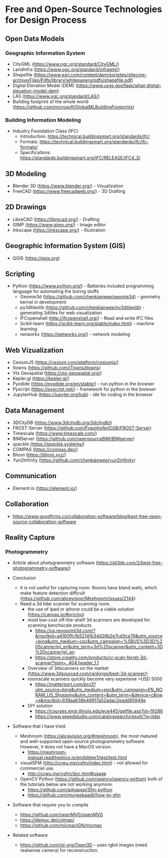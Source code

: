 # Free and Open-Source Technologies for Design Process

## Open Data Models
### Geographic Information System
- CityGML (https://www.ogc.org/standard/CityGML/)
- LandInfra (https://www.ogc.org/standard/infragml/)
- Shapefile (https://www.esri.com/content/dam/esrisites/sitecore-archive/Files/Pdfs/library/whitepapers/pdfs/shapefile.pdf)
- Digital Elevation Model (DEM) (https://www.usgs.gov/faqs/what-digital-elevation-model-dem)
- LAS (https://www.ogc.org/standard/LAS/)
- Building footprint of the whole world (https://github.com/microsoft/GlobalMLBuildingFootprints)

### Building Information Modeling
- Industry Foundation Class (IFC) 
    - Introduction: https://technical.buildingsmart.org/standards/ifc/
    - Formats: https://technical.buildingsmart.org/standards/ifc/ifc-formats/
    - Specificaitons: https://standards.buildingsmart.org/IFC/RELEASE/IFC4_3/ 

## 3D Modeling
- Blender 3D (https://www.blender.org/) - Visualization
- FreeCAD (https://www.freecadweb.org/) - 3D Drafting

## 2D Drawings
- LibreCAD (https://librecad.org/) - Drafting
- GIMP (https://www.gimp.org/) - Image editor
- Inkscape (https://inkscape.org/) - Illustration

## Geographic Information System (GIS)
- QGIS (https://qgis.org)

## Scripting
- Python (https://www.python.org/) - Batteries included programming language for automating the boring stuffs
  - Geomie3d (https://github.com/chenkianwee/geomie3d) - geometry kernel in development
  - py3dtileslib (https://github.com/chenkianwee/py3dtileslib) - generating 3dtiles for web visualization
  - IFCopenshell (http://ifcopenshell.org/) - Read and write IFC files
  - Scikit-learn (https://scikit-learn.org/stable/index.html) - machine learning
  - networkx (https://networkx.org/) - network modeling

## Web Vizualization
- CesiumJS (https://cesium.com/platform/cesiumjs/)
- Itowns (https://github.com/iTowns/itowns)
- Vts Geospatial (https://vts-geospatial.org/)
- Kepler.gl (https://kepler.gl/)
- Pyodide (https://pyodide.org/en/stable/) - run python in the browser
- Pyscript (https://pyscript.net/) - framework for python in the browser
- JupyterHub (https://jupyter.org/hub) - ide for coding in the browser

## Data Management
- 3DCityDB (https://www.3dcitydb.org/3dcitydb/)
- FROST-Server (https://github.com/FraunhoferIOSB/FROST-Server)
- Timescale (https://www.timescale.com/)
- BIMServer (https://github.com/opensourceBIM/BIMserver)
- speckle (https://speckle.systems/)
- COMPAS (https://compas.dev/)
- Bhom (https://bhom.xyz/)
- Yun2Infinity (https://github.com/chenkianwee/yun2infinity)

## Communication
- Element.io (https://element.io/)

## Collaboration
- https://www.goodfirms.co/collaboration-software/blog/best-free-open-source-collaboration-software

## Reality Capture
### Photogrammetry
- Article about photogrammetry software (https://all3dp.com/2/best-free-photogrammetry-software/)
- Conclusion
    - It is not useful for capturing room. Rooms have bland walls, which make feature detection difficult (https://github.com/alicevision/Meshroom/issues/2144).
    - Need a 3d lidar scanner for scanning room.
        - the use of Ipad or iphone could be a viable solution (https://canvas.io/#pricing)
        - most low-cost off-the-shelf 3d scanners are developed for scanning benchscale products
            - https://us.revopoint3d.com/?&msclkid=a4160ffc1b5214fb34d26b2e7cd3ce76&utm_source=bing&utm_medium=cpc&utm_campaign=%5BUS%5D3D%20Scanner(p)_en&utm_term=3d%20scanner&utm_content=3D%20scanner(e)_en
            - https://store.creality.com/products/cr-scan-ferret-3d-scanner?spm=..404.header_1.1
        - Overview of 3dscanners on the market (https://www.3dsourced.com/rankings/best-3d-scanner/)
        - roomscale scanners quickly become very expensive >USD 5000 
            - https://matterport.com/pro3?utm_source=bing&utm_medium=ppc&utm_campaign=EN_NORAM_US_Shopping&utm_content=&utm_term=&device=c&nw=s&msclkid=938aa638b49917a52adac2eadd95949e
        - DIY solution 
            - https://courses.engr.illinois.edu/ece445/getfile.asp?id=19286
            - https://www.seeedstudio.com/catalogsearch/result/?q=lidar
            
- Software that I have tried:
    - Meshroom (https://alicevision.org/#meshroom), the most matured and well-supported open-source photogrammetry software. However, it does not have a MacOS version.
        - https://meshroom-manual.readthedocs.io/en/bibtex1/test/test.html
    - visualSFM (http://ccwu.me/vsfm/index.html) - not allowed for commercial use.
        - http://ccwu.me/vsfm/doc.html#usage
    - OpenCV Python (https://github.com/opencv/opencv-python) both of the tutorials below are not working anymore.
        - https://github.com/adnappp/Sfm-python
        - https://github.com/muneebaadil/how-to-sfm
- Software that require you to compile
    - https://github.com/openMVG/openMVG
    - https://demuc.de/colmap/
    - https://github.com/micmacIGN/micmac
- Related software
    - https://github.com/isl-org/Open3D – uses rgbd images (need realsense camera) for reconstruction.
